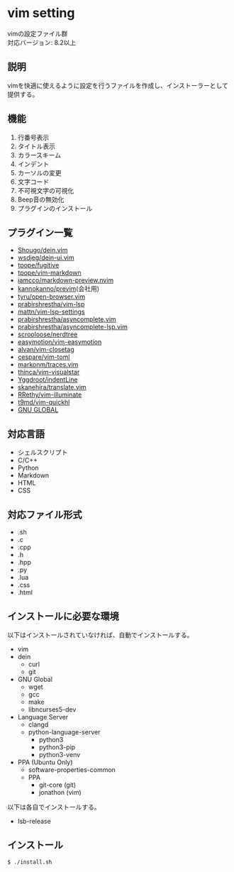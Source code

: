 # vim setting
vimの設定ファイル群  
対応バージョン: 8.2以上

## 説明
vimを快適に使えるように設定を行うファイルを作成し、インストーラーとして提供する。

## 機能
1. 行番号表示
2. タイトル表示
3. カラースキーム
4. インデント
5. カーソルの変更
6. 文字コード
7. 不可視文字の可視化
8. Beep音の無効化
9. プラグインのインストール

## プラグイン一覧
* [Shougo/dein.vim](https://github.com/Shougo/dein.vim)
* [wsdjeg/dein-ui.vim](https://github.com/wsdjeg/dein-ui.vim)
* [tpope/fugitive](https://github.com/tpope/vim-fugitive)
* [tpope/vim-markdown](https://github.com/tpope/vim-markdown)
* [iamcco/markdown-preview.nvim](https://github.com/iamcco/markdown-preview.nvim)
* [kannokanno/previm](https://github.com/previm/previm)(会社用)
* [tyru/open-browser.vim](https://github.com/tyru/open-browser.vim)
* [prabirshrestha/vim-lsp](https://github.com/prabirshrestha/vim-lsp)
* [mattn/vim-lsp-settings](https://github.com/mattn/vim-lsp-settings)
* [prabirshrestha/asyncomplete.vim](https://github.com/prabirshrestha/asyncomplete.vim)
* [prabirshrestha/asyncomplete-lsp.vim](https://github.com/prabirshrestha/asyncomplete-lsp.vim)
* [scrooloose/nerdtree](https://github.com/preservim/nerdtree)
* [easymotion/vim-easymotion](https://github.com/easymotion/vim-easymotion)
* [alvan/vim-closetag](https://github.com/alvan/vim-closetag)
* [cespare/vim-toml](https://github.com/cespare/vim-toml)
* [markonm/traces.vim](https://github.com/markonm/traces.vim)
* [thinca/vim-visualstar](https://github.com/thinca/vim-visualstar)
* [Yggdroot/indentLine](https://github.com/Yggdroot/indentLine)
* [skanehira/translate.vim](https://github.com/skanehira/translate.vim)
* [RRethy/vim-illuminate](https://github.com/RRethy/vim-illuminate)
* [t9md/vim-quickhl](https://github.com/t9md/vim-quickhl)
* [GNU GLOBAL](https://www.gnu.org/software/global/)

## 対応言語
* シェルスクリプト
* C/C++
* Python
* Markdown
* HTML
* CSS

## 対応ファイル形式
* .sh
* .c
* .cpp
* .h
* .hpp
* .py
* .lua
* .css
* .html

## インストールに必要な環境
以下はインストールされていなければ、自動でインストールする。
* vim
* dein
    * curl
    * git
* GNU Global
    * wget
    * gcc
    * make
    * libncurses5-dev
* Language Server
    * clangd
    * python-language-server
        * python3
        * python3-pip
        * python3-venv
* PPA (Ubuntu Only)
    * software-properties-common
    * PPA
        * git-core (git)
        * jonathon (vim)

以下は各自でインストールする。
* lsb-release

## インストール
```bash
$ ./install.sh
```

